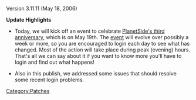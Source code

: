 Version 3.11.11 (May 18, 2006)

**Update Highlights**

- Today, we will kick off an event to celebrate [PlanetSide's third
  anniversary](../Third_Anniversary_of_PlanetSide.md), which is
  on May 19th. The [event](event.md) will evolve over possibly
  a week or more, so you are encouraged to login each day to see what
  has changed. Most of the action will take place during peak
  (evening) hours. That's all we can say about it if you want to know
  more you'll have to login and find out what happens!

<!-- -->

- Also in this publish, we addressed some issues that should resolve
  some recent login problems.

[Category:Patches](../Category:Patches.md)
